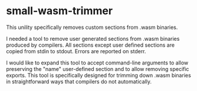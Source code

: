 # small-wasm-trimmer
This unility specifically removes custom sections from .wasm binaries.

I needed a tool to remove user generated sections from .wasm binaries produced by compilers.  All sections except user defined sections are copied from stdin to stdout.  Errors are reported on stderr.

I would like to expand this tool to accept command-line arguments to allow preserving the "name" user-defined section and to allow removing specific exports.  This tool is specifically designed for trimming down .wasm binaries in straightforward ways that compilers do not automatically.
